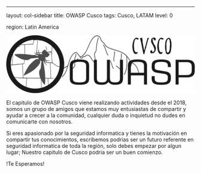---

layout: col-sidebar
title: OWASP Cusco
tags: Cusco, LATAM
level: 0

region: Latin America

![Cusco](assets/images/logo.png)

El capitulo de OWASP Cusco viene realizando actividades desde el 2018, somos un grupo de amigos que estamos muy entusiastas de compartir y ayudar a crecer a la comunidad, cualquier duda o inquietud no dudes en comunicarte con nosotros.

Si eres apasionado por la seguridad informatica y tienes la motivación en compartir tus conocimientos, escribemos podrias ser un futuro referente en seguridad informatica de toda la región, solo debes empezar por algun lugar; Nuestro capitulo de Cusco podria ser un buen comienzo. 

!Te Esperamos!
